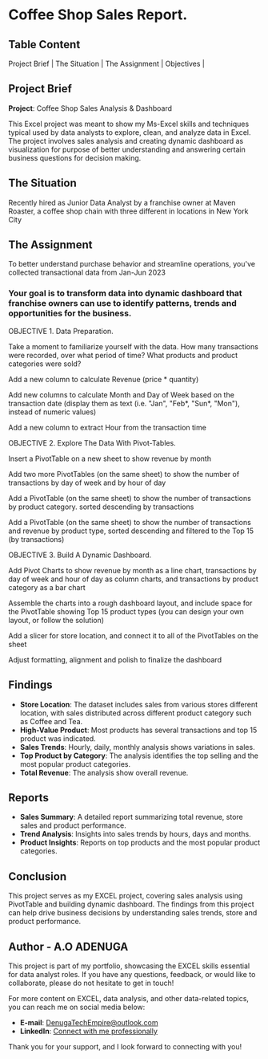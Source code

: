 # Coffee Shop Sales Report.

## Table Content

Project Brief |
The Situation |
The Assignment |
Objectives |

## Project Brief

**Project**: Coffee Shop Sales Analysis & Dashboard

This Excel project was meant to show my Ms-Excel skills and techniques typical used by data analysts to explore, clean, and analyze data in Excel. The project involves sales analysis and creating dynamic dashboard as visualization for purpose of better understanding and answering certain business questions for decision making.

## The Situation
Recently hired as Junior Data Analyst by a franchise owner at Maven Roaster, a coffee shop chain with three different in locations in New York City

## The Assignment
To better understand purchase behavior and streamline operations, you've collected transactional data from Jan-Jun 2023
### Your goal is to transform data into dynamic dashboard that franchise owners can use to identify patterns, trends and opportunities for the business.


OBJECTIVE 1. Data Preparation.

Take a moment to familiarize yourself with the data. How many transactions were recorded, over what period of time? What products and product categories were sold?

Add a new column to calculate Revenue (price * quantity)

Add new columns to calculate Month and Day of Week based on the transaction date (display them as text (i.e. "Jan", "Feb*, "Sun*, "Mon"), instead of numeric values)

Add a new column to extract Hour from the transaction time


OBJECTIVE 2. Explore The Data With Pivot-Tables.

Insert a PivotTable on a new sheet to show revenue by month 

Add two more PivotTables (on the same sheet) to show the number of transactions by day of week and by hour of day 

Add a PivotTable (on the same sheet) to show the number of transactions by product category. sorted descending by transactions

Add a PivotTable (on the same sheet) to show the number of transactions and revenue by product type, sorted descending and filtered to the Top 15 (by transactions)


OBJECTIVE 3. Build A Dynamic Dashboard.

Add Pivot Charts to show revenue by month as a line chart, transactions by day of week and hour of day as column charts, and transactions by product category as a bar chart

Assemble the charts into a rough dashboard layout, and include space for the PivotTable showing Top 15 product types (you can design your own layout, or follow the solution)

Add a slicer for store location, and connect it to all of the PivotTables on the sheet

Adjust formatting, alignment and polish to finalize the dashboard 


## Findings

- **Store Location**: The dataset includes sales from various stores different location, with sales distributed across different product category such as Coffee and Tea.
- **High-Value Product**: Most products has several transactions and top 15 product was indicated.
- **Sales Trends**: Hourly, daily, monthly analysis shows variations in sales. 
- **Top Product by Category**: The analysis identifies the top selling and the most popular product categories.
- **Total Revenue**: The analysis show overall revenue.


## Reports

- **Sales Summary**: A detailed report summarizing total revenue, store sales and product performance.
- **Trend Analysis**: Insights into sales trends by hours, days and months.
- **Product Insights**: Reports on top products and the most popular product categories.

## Conclusion

This project serves as my EXCEL project, covering sales analysis using PivotTable and building dynamic dashboard. The findings from this project can help drive business decisions by understanding sales trends, store and product performance.

## Author - A.O ADENUGA

This project is part of my portfolio, showcasing the EXCEL skills essential for data analyst roles. If you have any questions, feedback, or would like to collaborate, please do not hesitate to get in touch!

For more content on EXCEL, data analysis, and other data-related topics, you can reach me on social media below:

- **E-mail**: DenugaTechEmpire@outlook.com
- **LinkedIn**: [Connect with me professionally](https://www.linkedin.com/in/a-o-adenuga-17a4762b7?utm_source=share&utm_campaign=share_via&utm_content=profile&utm_medium=ios_app)

Thank you for your support, and I look forward to connecting with you!

